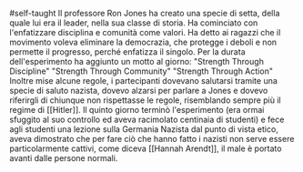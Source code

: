 #self-taught 
Il professore Ron Jones ha creato una specie di setta, della quale lui era il leader, nella sua classe di storia. Ha cominciato con l'enfatizzare disciplina e comunità come valori. Ha detto ai ragazzi che il movimento voleva eliminare la democrazia, che protegge i deboli e non permette il progresso, perché enfatizza il singolo.
Per la durata dell'esperimento ha aggiunto un motto al giorno:
"Strength Through Discipline"
"Strength Through Community"
"Strength Through Action"
Inoltre mise alcune regole, i partecipanti dovevano salutarsi tramite una specie di saluto nazista, dovevo alzarsi per parlare a Jones e dovevo riferirgli di chiunque non rispettasse le regole, risemblando sempre più il regime di [[Hitler]].
Il quinto giorno terminò l'esperimento (era ormai sfuggito al suo controllo ed aveva racimolato centinaia di studenti) e fece agli studenti una lezione sulla Germania Nazista dal punto di vista etico, aveva dimostrato che per fare ciò che hanno fatto i nazisti non serve essere particolarmente cattivi, come diceva [[Hannah Arendt]], il male è portato avanti dalle persone normali.